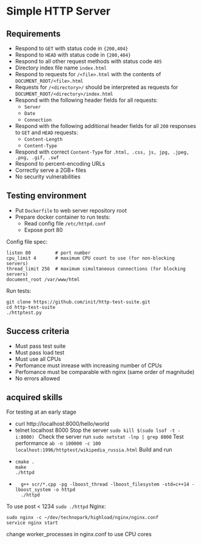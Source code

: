 Simple HTTP Server
=====================

## Requirements ##

* Respond to `GET` with status code in `{200,404}`
* Respond to `HEAD` with status code in `{200,404}`
* Respond to all other request methods with status code `405`
* Directory index file name `index.html`
* Respond to requests for `/<file>.html` with the contents of `DOCUMENT_ROOT/<file>.html`
* Requests for `/<directory>/` should be interpreted as requests for `DOCUMENT_ROOT/<directory>/index.html`
* Respond with the following header fields for all requests:
  * `Server`
  * `Date`
  * `Connection`
* Respond with the following additional header fields for all `200` responses to `GET` and `HEAD` requests:
  * `Content-Length`
  * `Content-Type`
* Respond with correct `Content-Type` for `.html, .css, js, jpg, .jpeg, .png, .gif, .swf`
* Respond to percent-encoding URLs
* Correctly serve a 2GB+ files
* No security vulnerabilities

## Testing environment ##

* Put `Dockerfile` to web server repository root
* Prepare docker container to run tests:
  * Read config file `/etc/httpd.conf`
  * Expose port 80

Config file spec:
```
listen 80         # port number
cpu_limit 4       # maximum CPU count to use (for non-blocking servers)
thread_limit 256  # maximum simultaneous connections (for blocking servers)
document_root /var/www/html
```

Run tests:
```
git clone https://github.com/init/http-test-suite.git
cd http-test-suite
./httptest.py
```

## Success criteria ##

* Must pass test suite
* Must pass load test
* Must use all CPUs
* Perfomance must inrease with increasing number of CPUs
* Perfomance must be comparable with nginx (same order of magnitude)
* No errors allowed

## acquired skills
For testing at an early stage
* curl http://localhost:8000/hello/world
* telnet localhost 8000
Stop the server ```sudo kill $(sudo lsof -t -i:8000) ```
Check the server run ```sudo netstat -lnp | grep 8000```
Test performance
```ab -n 100000 -c 100 localhost:1996/httptest/wikipedia_russia.html```
Build and run
* ```
  cmake .
  make
  ./httpd
  ```
* ```
    g++ scr/*.cpp -pg -lboost_thread -lboost_filesystem -std=c++14 -lboost_system -o httpd
    ./httpd
  ```
To use post < 1234 ```sudo ./httpd```
Nginx:
```
sudo nginx -c ~/dev/technopark/highload/nginx/nginx.conf
service nginx start
```
change worker_processes in nginx.conf to use CPU cores